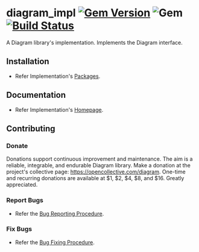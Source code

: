# diagram_impl [![Gem Version](https://badge.fury.io/rb/diagram_impl.svg)](https://badge.fury.io/rb/diagram_impl) ![Gem](https://img.shields.io/gem/dt/diagram_impl) [![Build Status](https://travis-ci.com/Diligent-Software-LLC/diagram_impl.svg?branch=master)](https://travis-ci.com/Diligent-Software-LLC/diagram_impl)

A Diagram library's implementation. Implements the Diagram interface.

## Installation

- Refer Implementation's 
[Packages](https://docs.diligentsoftware.org/diagram-1/packages#implementation).

## Documentation

- Refer Implementation's 
[Homepage](https://docs.diligentsoftware.org/diagram-1/implementation).

## Contributing

### Donate

Donations support continuous improvement and maintenance. The aim is a
 reliable, integrable, and endurable Diagram library. Make a donation at the 
project's collective page: https://opencollective.com/diagram. One-time and 
recurring donations are available at $1, $2, $4, $8, and $16. Greatly 
appreciated.

### Report Bugs

- Refer the 
[Bug Reporting Procedure](https://github.com/Diligent-Software-LLC/diagram_impl/issues/1).

### Fix Bugs

- Refer the 
[Bug Fixing Procedure](https://github.com/Diligent-Software-LLC/diagram_impl/issues/2).
